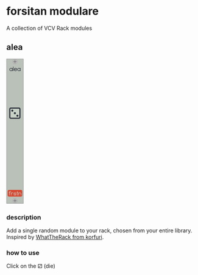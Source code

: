 # forsitan modulare

A collection of VCV Rack modules

## alea

![alea](img/alea.png)

### description

Add a single random module to your rack, chosen from your entire library. Inspired by [WhatTheRack from korfuri](https://github.com/korfuri/WhatTheRack).

### how to use

Click on the ⚂ (die)
